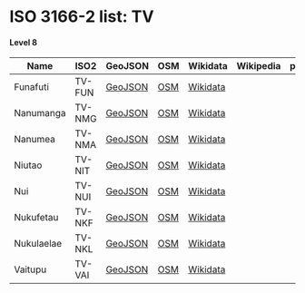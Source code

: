 # ISO 3166-2 list: TV


#### Level 8
Name | ISO2 | GeoJSON | OSM | Wikidata | Wikipedia | population 
--- | --- | --- | --- | --- | --- | --: 
Funafuti | TV-FUN | [GeoJSON](../../export/geojson/q7/iso2/TV/TV-FUN.geojson) | [OSM](https://www.openstreetmap.org/relation/3766660) | [Wikidata](https://www.wikidata.org/wiki/Q34126) |  | 6025
Nanumanga | TV-NMG | [GeoJSON](../../export/geojson/q7/iso2/TV/TV-NMG.geojson) | [OSM](https://www.openstreetmap.org/relation/3766583) | [Wikidata](https://www.wikidata.org/wiki/Q367027) |  | 481
Nanumea | TV-NMA | [GeoJSON](../../export/geojson/q7/iso2/TV/TV-NMA.geojson) | [OSM](https://www.openstreetmap.org/relation/3766584) | [Wikidata](https://www.wikidata.org/wiki/Q174618) |  | 
Niutao | TV-NIT | [GeoJSON](../../export/geojson/q7/iso2/TV/TV-NIT.geojson) | [OSM](https://www.openstreetmap.org/relation/3766586) | [Wikidata](https://www.wikidata.org/wiki/Q17578833) |  | 
Nui | TV-NUI | [GeoJSON](../../export/geojson/q7/iso2/TV/TV-NUI.geojson) | [OSM](https://www.openstreetmap.org/relation/3766617) | [Wikidata](https://www.wikidata.org/wiki/Q547997) |  | 
Nukufetau | TV-NKF | [GeoJSON](../../export/geojson/q7/iso2/TV/TV-NKF.geojson) | [OSM](https://www.openstreetmap.org/relation/3766655) | [Wikidata](https://www.wikidata.org/wiki/Q745924) |  | 
Nukulaelae | TV-NKL | [GeoJSON](../../export/geojson/q7/iso2/TV/TV-NKL.geojson) | [OSM](https://www.openstreetmap.org/relation/3766670) | [Wikidata](https://www.wikidata.org/wiki/Q128654) |  | 
Vaitupu | TV-VAI | [GeoJSON](../../export/geojson/q7/iso2/TV/TV-VAI.geojson) | [OSM](https://www.openstreetmap.org/relation/3766625) | [Wikidata](https://www.wikidata.org/wiki/Q632495) |  | 
